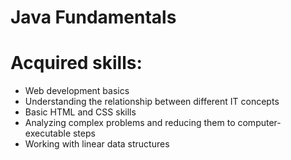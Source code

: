 # Java Fundamentals

# Acquired skills:
   
   * Web development basics
   * Understanding the relationship between different IT concepts
   * Basic HTML and CSS skills
   * Analyzing complex problems and reducing them to computer-executable steps
   * Working with linear data structures
